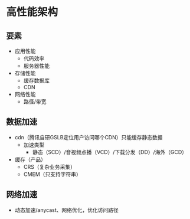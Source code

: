 # 高性能架构
## 要素
- 应用性能
  - 代码效率
  - 服务器性能
- 存储性能
  - 缓存数据库
  - CDN
- 网络性能
  - 路径/带宽

## 数据加速
  - cdn（腾讯自研GSLB定位用户访问哪个CDN）只能缓存静态数据
    - 加速类型
      - 静态（SCD）/音视频点播（VCD）/下载分发（DD）/海外（GCD）
  - 缓存（产品）
    - CRS（复杂业务采集）
    - CMEM（只支持字符串）
## 网络加速
  - 动态加速/anycast、网络优化，优化访问路径

